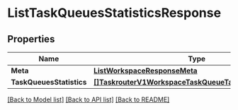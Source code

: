 # ListTaskQueuesStatisticsResponse

## Properties
Name | Type | Notes
------------ | ------------- | -------------
**Meta** | [**ListWorkspaceResponseMeta**](ListWorkspaceResponse_meta.md) | [optional] 
**TaskQueuesStatistics** | [**[]TaskrouterV1WorkspaceTaskQueueTaskQueuesStatistics**](taskrouter.v1.workspace.task_queue.task_queues_statistics.md) | [optional] 

[[Back to Model list]](../README.md#documentation-for-models) [[Back to API list]](../README.md#documentation-for-api-endpoints) [[Back to README]](../README.md)


